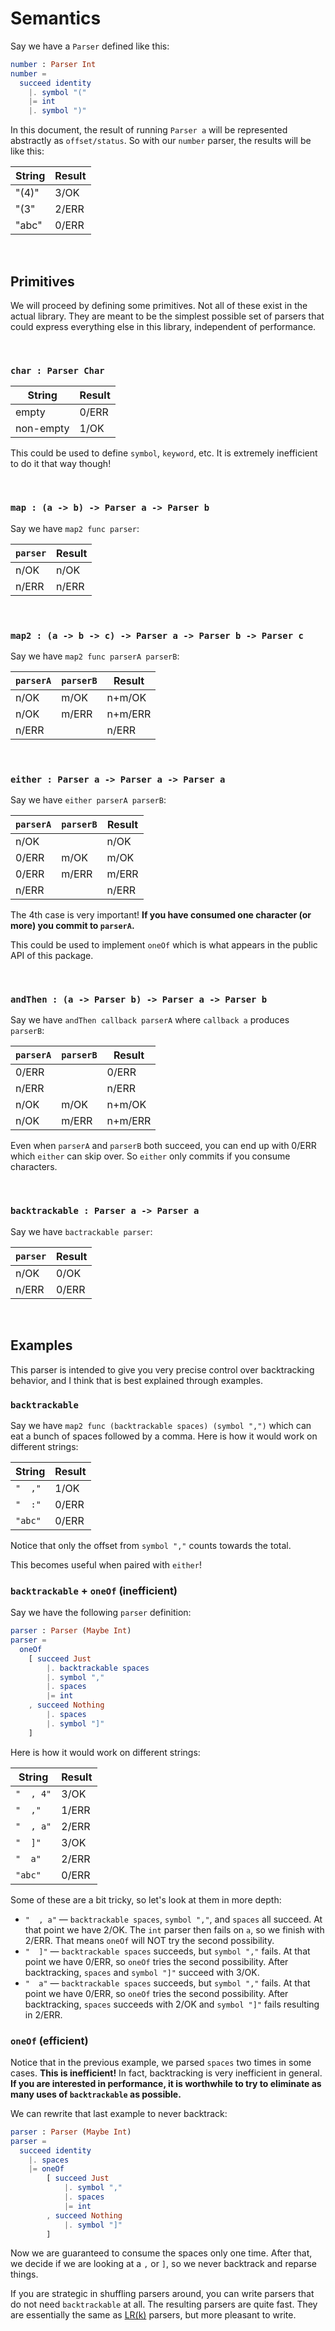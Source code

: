 # Semantics

Say we have a `Parser` defined like this:

```elm
number : Parser Int
number =
  succeed identity
  	|. symbol "("
  	|= int
  	|. symbol ")"
```

In this document, the result of running `Parser a` will be represented abstractly as `offset/status`. So with our `number` parser, the results will be like this:

| String | Result |
|--------|--------|
| "(4)"  | 3/OK   |
| "(3"   | 2/ERR  |
| "abc"  | 0/ERR  |

<br>


## Primitives

We will proceed by defining some primitives. Not all of these exist in the actual library. They are meant to be the simplest possible set of parsers that could express everything else in this library, independent of performance.

<br>

### `char : Parser Char`

| String    | Result |
|-----------|--------|
| empty     | 0/ERR  |
| non-empty | 1/OK   |

This could be used to define `symbol`, `keyword`, etc. It is extremely inefficient to do it that way though!

<br>


### `map : (a -> b) -> Parser a -> Parser b`

Say we have `map2 func parser`:

| `parser` | Result  |
|----------|---------|
| n/OK     | n/OK    |
| n/ERR    | n/ERR   |

<br>


### `map2 : (a -> b -> c) -> Parser a -> Parser b -> Parser c`

Say we have `map2 func parserA parserB`:

| `parserA` | `parserB` | Result  |
|-----------|-----------|---------|
| n/OK      | m/OK      | n+m/OK  |
| n/OK      | m/ERR     | n+m/ERR |
| n/ERR     |           | n/ERR   |

<br>


### `either : Parser a -> Parser a -> Parser a`

Say we have `either parserA parserB`:

| `parserA` | `parserB` | Result  |
|-----------|-----------|---------|
| n/OK      |           | n/OK    |
| 0/ERR     | m/OK      | m/OK    |
| 0/ERR     | m/ERR     | m/ERR   |
| n/ERR     |           | n/ERR   |

The 4th case is very important! **If you have consumed one character (or more) you commit to `parserA`.**

This could be used to implement `oneOf` which is what appears in the public API of this package.

<br>


### `andThen : (a -> Parser b) -> Parser a -> Parser b`

Say we have `andThen callback parserA` where `callback a` produces `parserB`:

| `parserA` | `parserB` | Result  |
|-----------|-----------|---------|
| 0/ERR     |           | 0/ERR   |
| n/ERR     |           | n/ERR   |
| n/OK      | m/OK      | n+m/OK  |
| n/OK      | m/ERR     | n+m/ERR |

Even when `parserA` and `parserB` both succeed, you can end up with 0/ERR which `either` can skip over. So `either` only commits if you consume characters.

<br>


### `backtrackable : Parser a -> Parser a`

Say we have `bactrackable parser`:

| `parser` | Result  |
|----------|---------|
| n/OK     | 0/OK    |
| n/ERR    | 0/ERR   |

<br>


## Examples

This parser is intended to give you very precise control over backtracking behavior, and I think that is best explained through examples.


### `backtrackable`

Say we have `map2 func (backtrackable spaces) (symbol ",")` which can eat a bunch of spaces followed by a comma. Here is how it would work on different strings:

| String  | Result  |
|---------|---------|
| `"  ,"` | 1/OK    |
| `"  :"` | 0/ERR   |
| `"abc"` | 0/ERR   |

Notice that only the offset from `symbol ","` counts towards the total.

This becomes useful when paired with `either`!


### `backtrackable` + `oneOf` (inefficient)

Say we have the following `parser` definition:

```elm
parser : Parser (Maybe Int)
parser =
  oneOf
    [ succeed Just
        |. backtrackable spaces
        |. symbol ","
        |. spaces
        |= int
    , succeed Nothing
        |. spaces
        |. symbol "]"
    ]
```

Here is how it would work on different strings:

| String    | Result  |
|-----------|---------|
| `"  , 4"` | 3/OK    |
| `"  ,"`   | 1/ERR   |
| `"  , a"` | 2/ERR   |
| `"  ]"`   | 3/OK    |
| `"  a"`   | 2/ERR   |
| `"abc"`   | 0/ERR   |

Some of these are a bit tricky, so let's look at them in more depth:

- `"  , a"` &mdash; `backtrackable spaces`, `symbol ","`, and `spaces` all succeed. At that point we have 2/OK. The `int` parser then fails on `a`, so we finish with 2/ERR. That means `oneOf` will NOT try the second possibility.
- `"  ]"` &mdash; `backtrackable spaces` succeeds, but `symbol ","` fails. At that point we have 0/ERR, so `oneOf` tries the second possibility. After backtracking, `spaces` and `symbol "]"` succeed with 3/OK.
- `"  a"` &mdash; `backtrackable spaces` succeeds, but `symbol ","` fails. At that point we have 0/ERR, so `oneOf` tries the second possibility. After backtracking, `spaces` succeeds with 2/OK and `symbol "]"` fails resulting in 2/ERR.



### `oneOf` (efficient)

Notice that in the previous example, we parsed `spaces` two times in some cases. **This is inefficient!** In fact, backtracking is very inefficient in general. **If you are interested in performance, it is worthwhile to try to eliminate as many uses of `backtrackable` as possible.**

We can rewrite that last example to never backtrack:

```elm
parser : Parser (Maybe Int)
parser =
  succeed identity
  	|. spaces
  	|= oneOf
        [ succeed Just
            |. symbol ","
            |. spaces
            |= int
        , succeed Nothing
            |. symbol "]"
        ]
```

Now we are guaranteed to consume the spaces only one time. After that, we decide if we are looking at a `,` or `]`, so we never backtrack and reparse things.

If you are strategic in shuffling parsers around, you can write parsers that do not need `backtrackable` at all. The resulting parsers are quite fast. They are essentially the same as [LR(k)](https://en.wikipedia.org/wiki/Canonical_LR_parser) parsers, but more pleasant to write.